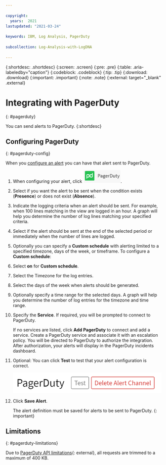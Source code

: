 ```yaml
---

copyright:
  years:  2021
lastupdated: "2021-03-24"

keywords: IBM, Log Analysis, PagerDuty

subcollection: Log-Analysis-with-LogDNA

---
```


{:shortdesc: .shortdesc}
{:screen: .screen}
{:pre: .pre}
{:table: .aria-labeledby="caption"}
{:codeblock: .codeblock}
{:tip: .tip}
{:download: .download}
{:important: .important}
{:note: .note}
{:external: target="_blank" .external}

# Integrating with PagerDuty
{: #pagerduty}

You can send alerts to PagerDuty.
{:shortdesc}

## Configuring PagerDuty
{: #pagerduty-config}

When you [configure an alert](/docs/Log-Analysis-with-LogDNA?topic=Log-Analysis-with-LogDNA-alerts) you can have that alert sent to PagerDuty.

1. When configuring your alert, click ![PagerDuty icon](../images/pagerduty.png "PagerDuty icon").

2. Select if you want the alert to be sent when the condition exists (**Presence**) or does not exist (**Absence**).

3. Indicate the logging criteria when an alert should be sent.  For example, when 100 lines matching in the view are logged in an hour.  A graph will help you determine the number of log lines matching your specified criteria.

4. Select if the alert should be sent at the end of the selected period or immediately when the number of lines are logged.

5. Optionally you can specify a **Custom schedule** with alerting limited to a specified timezone, days of the week, or timeframe. To configure a **Custom schedule**:

  1. Select **on** for **Custom schedule**.
  2. Select the Timezone for the log entries. 
  3. Select the days of the week when alerts should be generated.
  4. Optionally specify a time range for the selected days. A graph will help you determine the number of log entries for the timezone and time range.

6. Specify the **Service**. If required, you will be prompted to connect to PagerDuty.  

    If no services are listed, click **Add PagerDuty** to connect and add a service. Create a PagerDuty service and associate it with an escalation policy. You will be directed to PagerDuty to authorize the integration. After authorization, your alerts will display in the PagerDuty incidents dashboard.

7. Optional: You can click **Test** to test that your alert configuration is correct.

   ![PagerDuty Test button](../images/pagerduty-test.png "PagerDuty Test button")

8. Click **Save Alert**.

   The alert definition must be saved for alerts to be sent to PagerDuty.
   {: important}

## Limitations
{: #pagerduty-limitations}

Due to [PagerDuty API limitations](https://developer.pagerduty.com/docs/events-api-v2/overview/){: external}, all requests are trimmed to a maximum of 400 KB.

